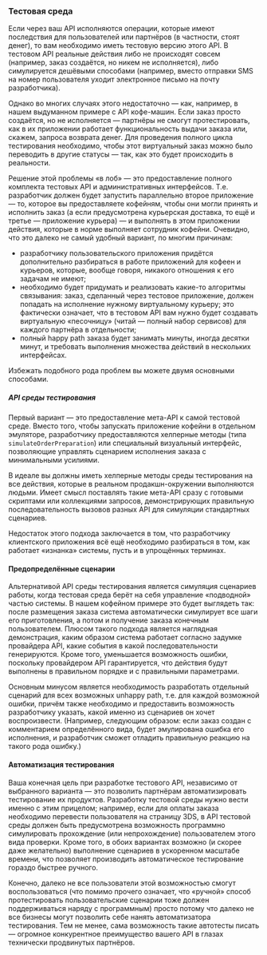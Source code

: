 ### Тестовая среда

Если через ваш API исполняются операции, которые имеют последствия для пользователей или партнёров (в частности, стоят денег), то вам необходимо иметь тестовую версию этого API. В тестовом API реальные действия либо не происходят совсем (например, заказ создаётся, но никем не исполняется), либо симулируется дешёвыми способами (например, вместо отправки SMS на номер пользователя уходит электронное письмо на почту разработчика).

Однако во многих случаях этого недостаточно — как, например, в нашем выдуманном примере с API кофе-машин. Если заказ просто создаётся, но не исполняется — партнёры не смогут протестировать, как в их приложении работает функциональность выдачи заказа или, скажем, запроса возврата денег. Для проведения полного цикла тестирования необходимо, чтобы этот виртуальный заказ можно было переводить в другие статусы — так, как это будет происходить в реальности.

Решение этой проблемы «в лоб» — это предоставление полного комплекта тестовых API и административных интерфейсов. Т.е. разработчик должен будет запустить параллельно второе приложение — то, которое вы предоставляете кофейням, чтобы они могли принять и исполнить заказ (а если предусмотрена курьерская доставка, то ещё и третье — приложение курьера) — и выполнять в этом приложении действия, которые в норме выполняет сотрудник кофейни. Очевидно, что это далеко не самый удобный вариант, по многим причинам:
  * разработчику пользовательского приложения придётся дополнительно разбираться в работе приложений для кофеен и курьеров, которые, вообще говоря, никакого отношения к его задачам не имеют;
  * необходимо будет придумать и реализовать какие-то алгоритмы связывания: заказ, сделанный через тестовое приложение, должен попадать на исполнение нужному виртуальному курьеру; это фактически означает, что в тестовом API вам нужно будет создавать виртуальную «песочницу» (читай — полный набор сервисов) для каждого партнёра в отдельности;
  * полный happy path заказа будет занимать минуты, иногда десятки минут, и требовать выполнения множества действий в нескольких интерфейсах.

Избежать подобного рода проблем вы можете двумя основными способами.

##### API среды тестирования

Первый вариант — это предоставление мета-API к самой тестовой среде. Вместо того, чтобы запускать приложение кофейни в отдельном эмуляторе, разработчику предоставляются хелперные методы (типа `simulateOrderPreparation`) или специальный визуальный интерфейс, позволяющие управлять сценарием исполнения заказа с минимальными усилиями.

В идеале вы должны иметь хелперные методы среды тестирования на все действия, которые в реальном продакшн-окружении выполняются людьми. Имеет смысл поставлять такие мета-API сразу с готовыми скриптами или коллекциями запросов, демонстрирующих правильную последовательность вызовов разных API для симуляции стандартных сценариев. 

Недостаток этого подхода заключается в том, что разработчику клиентского приложения всё ещё необходимо разбираться в том, как работает «изнанка» системы, пусть и в упрощённых терминах.

#### Предопределённые сценарии

Альтернативой API среды тестирования является симуляция сценариев работы, когда тестовая среда берёт на себя управление «подводной» частью системы. В нашем кофейном примере это будет выглядеть так: после размещения заказа система автоматически симулирует все шаги его приготовления, а потом и получение заказа конечным пользователем. Плюсом такого подхода является наглядная демонстрация, каким образом система работает согласно задумке провайдера API, какие события в какой последовательности генерируются. Кроме того, уменьшается возможность ошибки, поскольку провайдером API гарантируется, что действия будут выполнены в правильном порядке и с правильными параметрами.

Основным минусом является необходимость разработать отдельный сценарий для всех возможных unhappy path, т.е. для каждой возможной ошибки, причём также необходимо и предоставить возможность разработчику указать, какой именно из сценариев он хочет воспроизвести. (Например, следующим образом: если заказ создан с комментарием определённого вида, будет эмулирована ошибка его исполнения, и разработчик сможет отладить правильную реакцию на такого рода ошибку.)

#### Автоматизация тестирования

Ваша конечная цель при разработке тестового API, независимо от выбранного варианта — это позволить партнёрам автоматизировать тестирование их продуктов. Разработку тестовой среды нужно вести именно с этим прицелом; например, если для оплаты заказа необходимо перевести пользователя на страницу 3DS, в API тестовой среды должен быть предусмотрена возможность программно симулировать прохождение (или непрохождение) пользователем этого вида проверки. Кроме того, в обоих вариантах возможно (и скорее даже желательно) выполнение сценариев в ускоренном масштабе времени, что позволяет производить автоматическое тестирование гораздо быстрее ручного.

Конечно, далеко не все пользователи этой возможностью смогут воспользоваться (что помимо прочего означает, что «ручной» способ протестировать пользовательские сценарии тоже должен поддерживаться наряду с программным) просто потому что далеко не все бизнесы могут позволить себе нанять автоматизатора тестирования. Тем не менее, сама возможность такие автотесты писать — огромное конкурентное преимущество вашего API в глазах технически продвинутых партнёров.